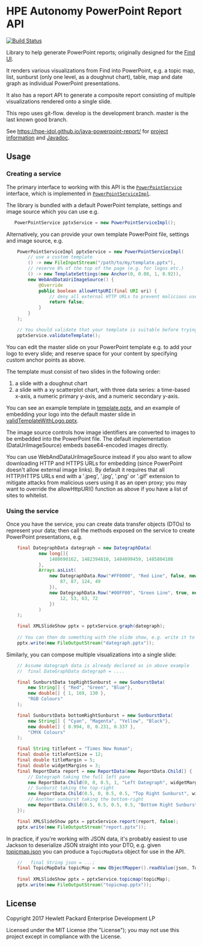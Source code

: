 # HPE Autonomy PowerPoint Report API

[![Build Status](https://travis-ci.org/hpe-idol/java-powerpoint-report.svg?branch=master)](https://travis-ci.org/hpe-idol/java-powerpoint-report)

Library to help generate PowerPoint reports; originally designed for the [Find UI](https://github.com/hpe-idol/find). 

It renders various visualizations from Find into PowerPoint, e.g. a topic map, list, sunburst (only one level, as a doughnut chart), table, map and date graph as individual PowerPoint presentations. 

It also has a report API to generate a composite report consisting of multiple visualizations rendered onto a single slide.

This repo uses git-flow. develop is the development branch. master is the last known good branch.

See https://hpe-idol.github.io/java-powerpoint-report/ for [project information](https://hpe-idol.github.io/java-powerpoint-report/project-info.html) and [Javadoc](https://hpe-idol.github.io/java-powerpoint-report/apidocs/index.html).

## Usage

### Creating a service

The primary interface to working with this API is the [```PowerPointService```](src/main/java/com/hp/autonomy/frontend/reports/powerpoint/PowerPointService.java) interface, which is implemented in  [```PowerPointServiceImpl```](src/main/java/com/hp/autonomy/frontend/reports/powerpoint/PowerPointServiceImpl.java). 

The library is bundled with a default PowerPoint template, settings and image source which you can use e.g.
```java
   PowerPointService pptxService = new PowerPointServiceImpl();
```

Alternatively, you can provide your own template PowerPoint file, settings and image source, e.g.
```java
    PowerPointServiceImpl pptxService = new PowerPointServiceImpl(
        // use a custom template
        () -> new FileInputStream("/path/to/my/template.pptx"),
        // reserve 8% of the top of the page (e.g. for logos etc.)
        () -> new TemplateSettings(new Anchor(0, 0.08, 1, 0.92)),
        new WebAndDataUriImageSource() {
            @Override
            public boolean allowHttpURI(final URI uri) {
                // deny all external HTTP URLs to prevent malicious users from using this as an open proxy
                return false;
            }
        }
    );

    // You should validate that your template is suitable before trying to generate reports.
    pptxService.validateTemplate();
```

You can edit the master slide on your PowerPoint template e.g. to add your logo to every slide; and reserve space for your content by specifying custom anchor points as above.

The template must consist of two slides in the following order:

1. a slide with a doughnut chart
2. a slide with a xy scatterplot chart, with three data series: a time-based x-axis, a numeric primary y-axis, and a numeric secondary y-axis.
 
You can see an example template in [template.pptx](src/main/resources/com/hp/autonomy/frontend/reports/powerpoint/templates/template.pptx), and an example of embedding your logo into the default master slide in [validTemplateWithLogo.pptx](src/test/resources/com/hp/autonomy/frontend/reports/powerpoint/validTemplateWithLogo.pptx).

The image source controls how image identifiers are converted to images to be embedded into the PowerPoint file. 
The default implementation (DataUriImageSource) embeds base64-encoded images directly.

You can use WebAndDataUriImageSource instead if you also want to allow downloading HTTP and HTTPS URLs for embedding (since PowerPoint doesn't allow external image links).
By default it requires that all HTTP/HTTPS URLs end with a '.jpeg', '.jpg', '.png' or '.gif' extension to mitigate attacks from malicious users using it as an open proxy; you may want to override the allowHttpURI() function as above if you have a list of sites to whitelist. 

### Using the service

Once you have the service, you can create data transfer objects (DTOs) to represent your data; then call the methods exposed on the service to create PowerPoint presentations, e.g.
```java
    final DategraphData dategraph = new DategraphData(
            new long[]{
                1480690162, 1482394810, 1484099459, 1485804108
            },
            Arrays.asList(
                new DategraphData.Row("#FF0000", "Red Line", false, new double[]{
                    87, 87, 124, 49
                }),
                new DategraphData.Row("#00FF00", "Green Line", true, new double[]{
                    12, 53, 63, 72
                })
            )
    );

    final XMLSlideShow pptx = pptxService.graph(dategraph);
    
    // You can then do something with the slide show, e.g. write it to disk
    pptx.write(new FileOutputStream("dategraph.pptx"));
```

Similarly, you can compose multiple visualizations into a single slide:
```java
    // Assume dategraph data is already declared as in above example
    //  final DateGraphData dategraph = ....

    final SunburstData topRightSunburst = new SunburstData( 
        new String[] { "Red", "Green", "Blue"},
        new double[] { 1, 169, 130 },
        "RGB Colours"
    );

    final SunburstData bottomRightSunburst = new SunburstData(
        new String[] { "Cyan", "Magenta", "Yellow", "Black"},
        new double[] { 0.994, 0, 0.231, 0.337 },
        "CMYK Colours"
    );

    final String titleFont = "Times New Roman";
    final double titleFontSize = 12;
    final double titleMargin = 5;
    final double widgetMargins = 3;
    final ReportData report = new ReportData(new ReportData.Child[] {
        // Dategraph taking the full left pane
        new ReportData.Child(0, 0, 0.5, 1, "Left Dategraph", widgetMargins, titleMargin, titleFontSize, titleFont, dategraph),
        // Sunburst taking the top-right
        new ReportData.Child(0.5, 0, 0.5, 0.5, "Top Right Sunburst", widgetMargins, titleMargin, titleFontSize, titleFont, topRightSunburst),
        // Another sunburst taking the bottom-right
        new ReportData.Child(0.5, 0.5, 0.5, 0.5, "Bottom Right Sunburst", widgetMargins, titleMargin, titleFontSize, titleFont, bottomRightSunburst),
    });

    final XMLSlideShow pptx = pptxService.report(report, false);
    pptx.write(new FileOutputStream("report.pptx"));
```

In practice, if you're working with JSON data, it's probably easiest to use Jackson to deserialize JSON straight into your DTO, e.g. given [topicmap.json](src/test/resources/com/hp/autonomy/frontend/reports/powerpoint/topicmap.json) you can produce a ```TopicMapData``` object for use in the API.
```java
    //   final String json = ...;
    final TopicMapData topicMap = new ObjectMapper().readValue(json, TopicMapData.class);
    
    final XMLSlideShow pptx = pptxService.topicmap(topicMap);
    pptx.write(new FileOutputStream("topicmap.pptx"));
```

## License
Copyright 2017 Hewlett Packard Enterprise Development LP

Licensed under the MIT License (the "License"); you may not use this project except in compliance with the License.

